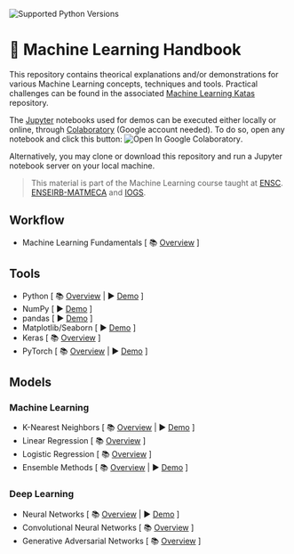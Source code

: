 ![Supported Python Versions](https://img.shields.io/badge/Python->=3.6-blue.svg?logo=python&logoColor=white)

# 📓 Machine Learning Handbook

This repository contains theorical explanations and/or demonstrations for various Machine Learning concepts, techniques and tools. Practical challenges can be found in the associated [Machine Learning Katas](https://github.com/bpesquet/machine-learning-katas) repository.

The [Jupyter](https://jupyter.org/) notebooks used for demos can be executed either locally or online, through [Colaboratory](https://colab.research.google.com/) (Google account needed). To do so, open any notebook and click this button: ![Open In Google Colaboratory](https://colab.research.google.com/assets/colab-badge.svg).

Alternatively, you may clone or download this repository and run a Jupyter notebook server on your local machine.

> This material is part of the Machine Learning course taught at [ENSC](https://ensc.bordeaux-inp.fr). [ENSEIRB-MATMECA](https://enseirb-matmeca.bordeaux-inp.fr) and [IOGS](https://www.institutoptique.fr).

## Workflow

- Machine Learning Fundamentals [ 📚 [Overview](https://www.bpesquet.fr/en/slides/ai/ml-fundamentals/) ]

## Tools

- Python [ 📚 [Overview](https://www.bpesquet.fr/en/slides/ai/python-data-science/) | ▶️ [Demo](notebooks/tools/python.ipynb) ]
- NumPy [ ▶️ [Demo](notebooks/tools/numpy.ipynb) ]
- pandas [ ▶️ [Demo](notebooks/tools/pandas.ipynb) ]
- Matplotlib/Seaborn [ ▶️ [Demo](notebooks/tools/matplotlib.ipynb) ]
- Keras [ 📚 [Overview](https://www.bpesquet.fr/en/slides/ai/keras/) ]
- PyTorch [ 📚 [Overview](https://www.bpesquet.fr/en/slides/ai/pytorch/) | ▶️ [Demo](notebooks/tools/pytorch.ipynb) ]

## Models

### Machine Learning

- K-Nearest Neighbors [ 📚 [Overview](https://www.bpesquet.fr/en/slides/ai/k-nearest-neighbors/) | ▶️ [Demo](notebooks/models/knn.ipynb) ]
- Linear Regression [ 📚 [Overview](https://www.bpesquet.fr/en/slides/ai/linear-regression/)  ]
- Logistic Regression [ 📚 [Overview](https://www.bpesquet.fr/en/slides/ai/logistic-regression/) ]
- Ensemble Methods [ 📚 [Overview](https://www.bpesquet.fr/en/slides/ai/ensemble-methods/) | ▶️ [Demo](notebooks/models/decision_trees.ipynb) ]

### Deep Learning

- Neural Networks [ 📚 [Overview](https://www.bpesquet.fr/en/slides/ai/neural-networks/) | ▶️ [Demo](notebooks/models/neural_networks.ipynb) ]
- Convolutional Neural Networks [ 📚 [Overview](https://www.bpesquet.fr/en/slides/ai/convolutional-neural-networks/) ]
- Generative Adversarial Networks [ 📚 [Overview](https://www.bpesquet.fr/en/slides/ai/generative-deep-learning/) ]
